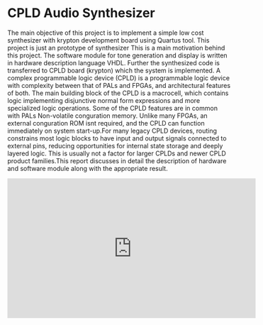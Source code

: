 # CPLD Audio Synthesizer
The main objective of this project is to implement a simple low cost synthesizer with krypton development board using Quartus tool. This project is just an prototype of synthesizer This is a main motivation behind this project. The software module for tone generation and display is written in hardware description language VHDL. Further the synthesized code is transferred to CPLD board (krypton) which the system is implemented. A complex programmable logic device (CPLD) is a programmable logic device with complexity between that of PALs and FPGAs, and architectural features of both. The main building block of the CPLD is a macrocell, which contains logic implementing disjunctive normal form expressions and more specialized logic operations. Some of the CPLD features are in common with PALs Non-volatile conguration memory. Unlike many FPGAs, an external conguration ROM isnt required, and the CPLD can function immediately on system start-up.For many legacy CPLD devices, routing constrains most logic blocks to have input and output signals connected to external pins, reducing opportunities for internal state storage and deeply layered logic. This is usually not a factor for larger CPLDs and newer CPLD product families.This report discusses in detail the description of hardware and software module along with the appropriate result.
<iframe width="560" height="315" src="https://www.youtube.com/embed/EmR_JUppBEQ" frameborder="0" allowfullscreen></iframe>
